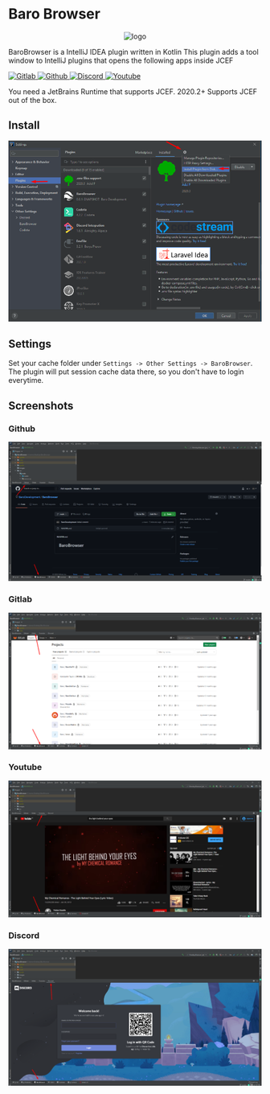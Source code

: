 # Baro Browser

<p align="center">
    <img width="180" src="https://cdn.discordapp.com/attachments/730722064402481252/789224935003521044/pluginIcon.png" alt="logo">
</p>

BaroBrowser is a IntelliJ IDEA plugin written in Kotlin
This plugin adds a tool window to IntelliJ plugins that opens the following apps inside JCEF

<a href="https://gitlab.com">
<img src="https://pbs.twimg.com/profile_images/694241544899923968/Yj5sO9P4_400x400.png" alt="Gitlab" height="100" />
</a> 
<a href="https://github.com">
<img src="https://encrypted-tbn0.gstatic.com/images?q=tbn:ANd9GcQOoz6wDsAAy1TojizxK9oLHrkSedBarNb9Yw&usqp=CAU" alt="Github" height="100" />
</a> 
<a href="https://discord.com/app">
<img src="https://yt3.ggpht.com/ytc/AAUvwngytTGNxTh-n4C6TLomue6cb2bYni4XMnzG1m0mOA=s900-c-k-c0x00ffffff-no-rj" alt="Discord" height="100" />
</a> 
<a href="https://youtube.com">
<img src="https://www.ratgeberrecht.eu/content/inhalt/43/images/YouTube-icon-full_color.png" alt="Youtube" height="100" />
</a> 
<br/>

You need a JetBrains Runtime that supports JCEF. 2020.2+ Supports JCEF out of the box.

## Install
![Install](./images/install.png)

## Settings
Set your cache folder under `Settings -> Other Settings -> BaroBrowser`.
The plugin will put session cache data there, so you don't have to login everytime. 

## Screenshots
### Github
![Github](./images/github.png)
### Gitlab
![Gitlab](./images/gitlab.png)
### Youtube
![Youtube](./images/youtube.png)
### Discord
![Discord](./images/discord.png)
